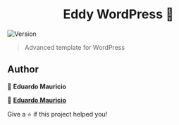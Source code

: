 <h1 align="center">Eddy WordPress 👋</h1>

<p>
  <img alt="Version" src="https://img.shields.io/badge/version-1.0.0-blue.svg?cacheSeconds=2592000" />
</p>

> Advanced template for WordPress

## Author

👤 **Eduardo Mauricio**

👤 **[Eduardo Mauricio](https://github.com/therealeddy)**

Give a ⭐️ if this project helped you!
